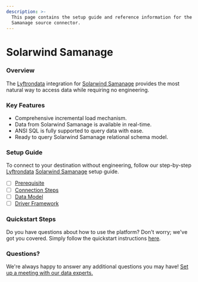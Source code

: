 ```yaml
---
description: >-
  This page contains the setup guide and reference information for the Solarwind
  Samanage source connector.
---
```


# Solarwind Samanage

### Overview

The [Lyftrondata](https://www.lyftrondata.com/) integration for [Solarwind Samanage](https://www.lyftrondata.com/integration/business-analytics/samanage/) provides the most natural way to access data while requiring no engineering.

### Key Features

* Comprehensive incremental load mechanism.
* Data from Solarwind Samanage is available in real-time.
* ANSI SQL is fully supported to query data with ease.
* Ready to query Solarwind Samanage relational schema model.

### Setup Guide

To connect to your destination without engineering, follow our step-by-step [Lyftrondata](https://www.lyftrondata.com/) [Solarwind Samanage](https://www.lyftrondata.com/integration/business-analytics/samanage/) setup guide.

* [ ] [Prerequisite](prerequisite.md)
* [ ] [Connection Steps](connection-steps.md)
* [ ] [Data Model](data-model/erd.md)
* [ ] [Driver Framework](driver-framework/)

### Quickstart Steps

Do you have questions about how to use the platform? Don't worry; we've got you covered. Simply follow the quickstart instructions [here](broken-reference).

### Questions? <a href="#questions" id="questions"></a>

We're always happy to answer any additional questions you may have! [Set up a meeting with our data experts.](https://www.lyftrondata.com/book-a-meeting/)
